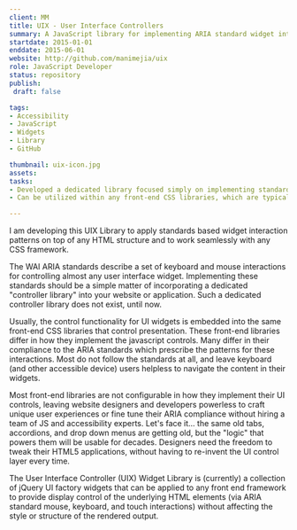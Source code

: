 ```yaml
---
client: MM
title: UIX - User Interface Controllers
summary: A JavaScript library for implementing ARIA standard widget interactions (mouse, keyboard, and touch) to any HTML structure without depending on or affecting style and layout.
startdate: 2015-01-01
enddate: 2015-06-01
website: http://github.com/manimejia/uix
role: JavaScript Developer
status: repository
publish:
 draft: false 

tags:
- Accessibility
- JavaScript
- Widgets
- Library
- GitHub

thumbnail: uix-icon.jpg
assets: 
tasks: 
- Developed a dedicated library focused simply on implementing standards based UI controller logic.
- Can be utilized within any front-end CSS libraries, which are typically inconsistent in their implementation of ARIA standards.

---
```

I am developing this UIX Library to apply standards based widget interaction patterns on top of any HTML structure and to work seamlessly with any CSS framework. 

The WAI ARIA standards describe a set of keyboard and mouse interactions for controlling almost any user interface widget. Implementing these standards should be a simple matter of incorporating a dedicated "controller library" into your website or application. Such a dedicated controller library does not exist, until now. 

Usually, the control functionality for UI widgets is embedded into the same front-end CSS libraries that control presentation. These front-end libraries differ in how they implement the javascript controls. Many differ in their compliance to the ARIA standards which prescribe the patterns for these interactions. Most do not follow the standards at all, and leave keyboard (and other accessible device) users helpless to navigate the content in their widgets.

Most front-end libraries are not configurable in how they implement their UI controls, leaving website designers and developers powerless to craft unique user experiences or fine tune their ARIA compliance without hiring a team of JS and accessibility experts. Let's face it... the same old tabs, accordions, and drop down menus are getting old, but the "logic" that powers them will be usable for decades. Designers need the freedom to tweak their HTML5 applications, without having to re-invent the UI control layer every time.

The User Interface Controller (UIX) Widget Library is (currently) a collection of jQuery UI factory widgets that can be applied to any front end framework to provide display control of the underlying HTML elements (via ARIA standard mouse, keyboard, and touch interactions) without affecting the style or structure of the rendered output.
